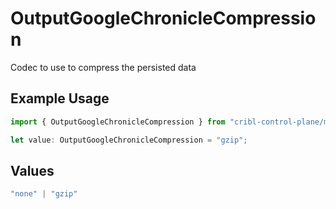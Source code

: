 # OutputGoogleChronicleCompression

Codec to use to compress the persisted data

## Example Usage

```typescript
import { OutputGoogleChronicleCompression } from "cribl-control-plane/models";

let value: OutputGoogleChronicleCompression = "gzip";
```

## Values

```typescript
"none" | "gzip"
```